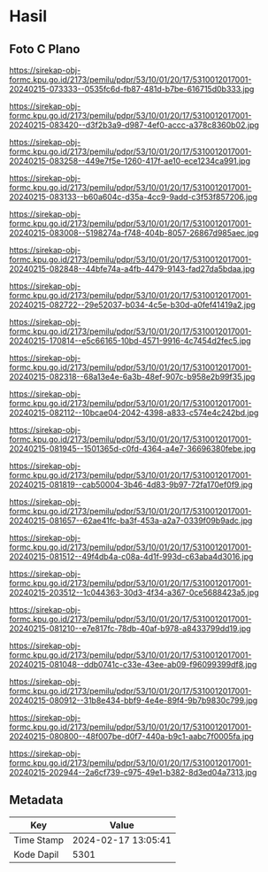 # Hasil

## Foto C Plano

https://sirekap-obj-formc.kpu.go.id/2173/pemilu/pdpr/53/10/01/20/17/5310012017001-20240215-073333--0535fc6d-fb87-481d-b7be-616715d0b333.jpg

https://sirekap-obj-formc.kpu.go.id/2173/pemilu/pdpr/53/10/01/20/17/5310012017001-20240215-083420--d3f2b3a9-d987-4ef0-accc-a378c8360b02.jpg

https://sirekap-obj-formc.kpu.go.id/2173/pemilu/pdpr/53/10/01/20/17/5310012017001-20240215-083258--449e7f5e-1260-417f-ae10-ece1234ca991.jpg

https://sirekap-obj-formc.kpu.go.id/2173/pemilu/pdpr/53/10/01/20/17/5310012017001-20240215-083133--b60a604c-d35a-4cc9-9add-c3f53f857206.jpg

https://sirekap-obj-formc.kpu.go.id/2173/pemilu/pdpr/53/10/01/20/17/5310012017001-20240215-083008--5198274a-f748-404b-8057-26867d985aec.jpg

https://sirekap-obj-formc.kpu.go.id/2173/pemilu/pdpr/53/10/01/20/17/5310012017001-20240215-082848--44bfe74a-a4fb-4479-9143-fad27da5bdaa.jpg

https://sirekap-obj-formc.kpu.go.id/2173/pemilu/pdpr/53/10/01/20/17/5310012017001-20240215-082722--29e52037-b034-4c5e-b30d-a0fef41419a2.jpg

https://sirekap-obj-formc.kpu.go.id/2173/pemilu/pdpr/53/10/01/20/17/5310012017001-20240215-170814--e5c66165-10bd-4571-9916-4c7454d2fec5.jpg

https://sirekap-obj-formc.kpu.go.id/2173/pemilu/pdpr/53/10/01/20/17/5310012017001-20240215-082318--68a13e4e-6a3b-48ef-907c-b958e2b99f35.jpg

https://sirekap-obj-formc.kpu.go.id/2173/pemilu/pdpr/53/10/01/20/17/5310012017001-20240215-082112--10bcae04-2042-4398-a833-c574e4c242bd.jpg

https://sirekap-obj-formc.kpu.go.id/2173/pemilu/pdpr/53/10/01/20/17/5310012017001-20240215-081945--1501365d-c0fd-4364-a4e7-36696380febe.jpg

https://sirekap-obj-formc.kpu.go.id/2173/pemilu/pdpr/53/10/01/20/17/5310012017001-20240215-081819--cab50004-3b46-4d83-9b97-72fa170ef0f9.jpg

https://sirekap-obj-formc.kpu.go.id/2173/pemilu/pdpr/53/10/01/20/17/5310012017001-20240215-081657--62ae41fc-ba3f-453a-a2a7-0339f09b9adc.jpg

https://sirekap-obj-formc.kpu.go.id/2173/pemilu/pdpr/53/10/01/20/17/5310012017001-20240215-081512--49f4db4a-c08a-4d1f-993d-c63aba4d3016.jpg

https://sirekap-obj-formc.kpu.go.id/2173/pemilu/pdpr/53/10/01/20/17/5310012017001-20240215-203512--1c044363-30d3-4f34-a367-0ce5688423a5.jpg

https://sirekap-obj-formc.kpu.go.id/2173/pemilu/pdpr/53/10/01/20/17/5310012017001-20240215-081210--e7e817fc-78db-40af-b978-a8433799dd19.jpg

https://sirekap-obj-formc.kpu.go.id/2173/pemilu/pdpr/53/10/01/20/17/5310012017001-20240215-081048--ddb0741c-c33e-43ee-ab09-f96099399df8.jpg

https://sirekap-obj-formc.kpu.go.id/2173/pemilu/pdpr/53/10/01/20/17/5310012017001-20240215-080912--31b8e434-bbf9-4e4e-89f4-9b7b9830c799.jpg

https://sirekap-obj-formc.kpu.go.id/2173/pemilu/pdpr/53/10/01/20/17/5310012017001-20240215-080800--48f007be-d0f7-440a-b9c1-aabc7f0005fa.jpg

https://sirekap-obj-formc.kpu.go.id/2173/pemilu/pdpr/53/10/01/20/17/5310012017001-20240215-202944--2a6cf739-c975-49e1-b382-8d3ed04a7313.jpg


## Metadata

| Key        | Value               |
| ---------- | ------------------- |
| Time Stamp | 2024-02-17 13:05:41 |
| Kode Dapil | 5301                |



